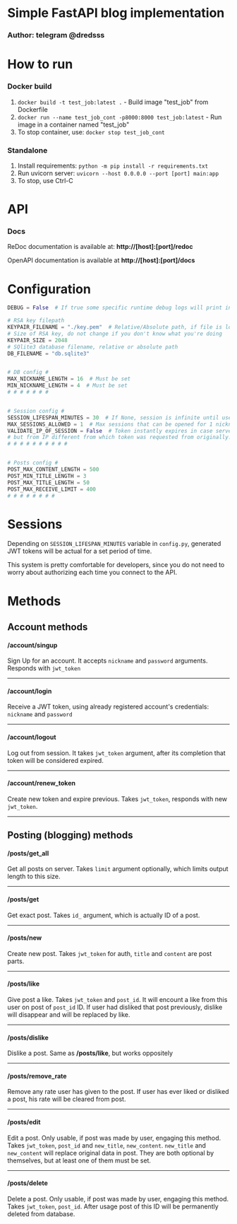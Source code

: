 # Simple FastAPI blog implementation
### Author: telegram @dredsss


# How to run
### Docker build

1. `docker build -t test_job:latest .` - Build image "test_job" from Dockerfile
2. `docker run --name test_job_cont -p8000:8000 test_job:latest` - Run image in a container named "test_job"
3. To stop container, use: `docker stop test_job_cont`

### Standalone
1. Install requirements: `python -m pip install -r requirements.txt`
2. Run uvicorn server: `uvicorn --host 0.0.0.0 --port [port] main:app`
3. To stop, use Ctrl-C

# API
### Docs
ReDoc documentation is available at: __http://[host]:[port]/redoc__

OpenAPI documentation is available at __http://[host]:[port]/docs__

# Configuration
```python
DEBUG = False  # If true some specific runtime debug logs will print into console

# RSA key filepath
KEYPAIR_FILENAME = "./key.pem"  # Relative/Absolute path, if file is located in working directory use ./filename
# Size of RSA key, do not change if you don't know what you're doing
KEYPAIR_SIZE = 2048
# SQlite3 database filename, relative or absolute path
DB_FILENAME = "db.sqlite3"


# DB config #
MAX_NICKNAME_LENGTH = 16  # Must be set
MIN_NICKNAME_LENGTH = 4  # Must be set
# # # # # # #


# Session config #
SESSION_LIFESPAN_MINUTES = 30  # If None, session is infinite until user logs out, else pass lifespan in minutes
MAX_SESSIONS_ALLOWED = 1  # Max sessions that can be opened for 1 nickname
VALIDATE_IP_OF_SESSION = False  # Token instantly expires in case server receive request with this token
# but from IP different from which token was requested from originally. Recommended: False
# # # # # # # # # #


# Posts config #
POST_MAX_CONTENT_LENGTH = 500
POST_MIN_TITLE_LENGTH = 3
POST_MAX_TITLE_LENGTH = 50
POST_MAX_RECEIVE_LIMIT = 400
# # # # # # # #
```

# Sessions
Depending on `SESSION_LIFESPAN_MINUTES` variable in `config.py`, generated JWT tokens
will be actual for a set period of time.

This system is pretty comfortable for developers, since you do not need to worry about
authorizing each time you connect to the API.

# Methods
## Account methods
#### /account/singup

Sign Up for an account. It accepts `nickname` and `password` arguments. Responds with `jwt_token`
<hr>

#### /account/login
Receive a JWT token, using already registered account's credentials: `nickname` and `password`

<hr>

#### /account/logout
Log out from session. It takes `jwt_token` argument, after its completion that token will be
considered expired.

<hr>

#### /account/renew_token
Create new token and expire previous. Takes `jwt_token`, responds with new `jwt_token`.

<hr>

## Posting (blogging) methods

#### /posts/get_all
Get all posts on server. Takes `limit` argument optionally,
which limits output length to this size.

<hr>

#### /posts/get
Get exact post. Takes `id_` argument, which is actually ID of a post.

<hr>

#### /posts/new
Create new post. Takes `jwt_token` for auth, `title` and `content` are post parts.

<hr>

#### /posts/like
Give post a like. Takes `jwt_token` and `post_id`. It will encount a like from this user on 
post of `post_id` ID. If user had disliked that post previously, dislike will disappear and
will be replaced by like.

<hr>

#### /posts/dislike
Dislike a post. Same as __/posts/like__, but works oppositely

<hr>

#### /posts/remove_rate
Remove any rate user has given to the post. If user has ever liked or disliked a post,
his rate will be cleared from post.

<hr>

#### /posts/edit
Edit a post. Only usable, if post was made by user, engaging this method. Takes
`jwt_token`, `post_id` and `new_title`, `new_content`.
`new_title` and `new_content` will replace original data in post.
They are both optional by themselves, but at least one of them must be set.

<hr>

#### /posts/delete
Delete a post. Only usable, if post was made by user, engaging this method. Takes
`jwt_token`, `post_id`. After usage post of this ID will be permanently deleted from database.